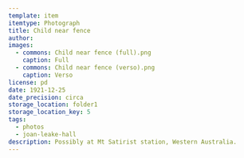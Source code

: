 ```yaml
---
template: item
itemtype: Photograph
title: Child near fence
author: 
images:
  - commons: Child near fence (full).png
    caption: Full
  - commons: Child near fence (verso).png
    caption: Verso
license: pd
date: 1921-12-25
date_precision: circa
storage_location: folder1
storage_location_key: 5
tags:
  - photos
  - joan-leake-hall
description: Possibly at Mt Satirist station, Western Australia.
---
```

